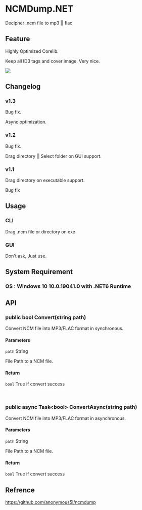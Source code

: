 # NCMDump.NET

Decipher .ncm file to mp3 || flac

## Feature

Highly Optimized Corelib.

Keep all ID3 tags and cover image. Very nice.

<img src="https://github.com/kingsznhone/NCMDump.NET/blob/main/Result.png"/>

## Changelog

### v1.3

Bug fix.

Async optimization.

### v1.2

Bug fix.

Drag directory || Select folder on GUI support.

### v1.1

Drag directory on executable support.

Bug fix

## Usage

### CLI

Drag .ncm file or directory on exe

### GUI

Don't ask, Just use.

## System Requirement

### OS : Windows 10 10.0.19041.0 with .NET6 Runtime

## API

### public bool Convert(string path)

Convert NCM file into MP3/FLAC format in synchronous.

#### Parameters

```path``` String

File Path to a NCM file.

#### Return

```bool``` True if convert success

<br/>

### public async Task\<bool\> ConvertAsync(string path)

Convert NCM file into MP3/FLAC format in asynchronous.

#### Parameters

```path``` String

File Path to a NCM file.

#### Return

```bool``` True if convert success

## Refrence

<https://github.com/anonymous5l/ncmdump>
